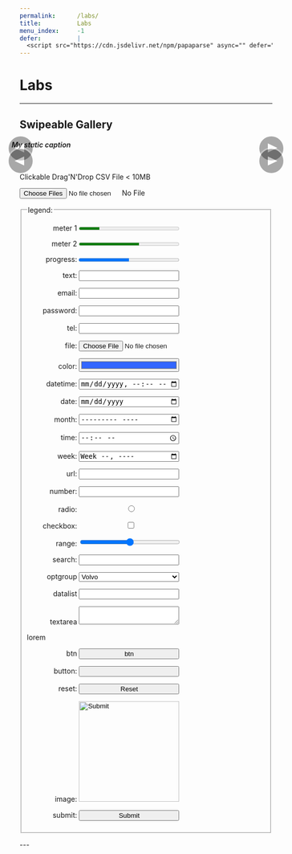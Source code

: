 ```yaml
---
permalink:      /labs/
title:          Labs
menu_index:     -1
defer:          |
  <script src="https://cdn.jsdelivr.net/npm/papaparse" async="" defer=""></script>
---
```

# Labs[](# '{">":"find","tag":"main","className":"align-center"}')

---
<style>
.gallery { margin: 0 -16px; position: relative; padding: 0 0 16px; }
.gallery .unload { opacity: 0; pointer-events: none; position: absolute; left: 0; top: 0; }
.gallery .waitload { opacity: .5; }
.gallery .nav { height: 100%; width: 100%; position: absolute; z-index: 1; }
.gallery, .gallery .image-list { border-radius: 0px; }
.gallery img { border-radius: inherit; }
.gallery figcaption { font-weight: 600; font-style: italic; }
.gallery .prev { left: 0 }
.gallery .next { right: 0 }
.gallery .prev,.gallery .next {
  cursor: pointer; text-align: center; position: absolute; line-height: 1em; background: #000; color: #FFF;
  margin: auto; border-radius: 0; font-size: 32px; height: 2em; width: 1em; bottom: 0; top: 0; z-index: 2; opacity: .3333;
}
@media screen and (min-width: 480px) {
  .gallery, .gallery .image-list { border-radius: 8px; }
  .gallery .image-list { border-bottom-right-radius: 0px; border-bottom-left-radius: 0px; }
  .gallery { margin: auto; }
  .gallery .prev,.gallery .next { box-shadow: 0 0 0 3px; margin: auto -.125em; border-radius: 50%; font-size: 48px; height: 1em; }
  .gallery .prev:hover,.gallery .next:hover { background: #c03; opacity: 1; }
}
.gallery .prev:after, .gallery .next:after {
  content: ""; border: solid 1em transparent; margin: -1em; position: absolute;
  width: 0; height: 0; top: 50%; left: 50%; font-size: .2em;
}
.gallery .prev:after { border-right: solid 2em; border-left: 0; margin: -1em -1.25em; }
.gallery .next:after { border-right: 0; border-left: solid 2em; margin: -1em -0.75em; }
.gallery .bullet {
  display: inline-block; cursor: pointer; margin: 0 4px; background: transparent;
  border: solid 2px #ccc; border-radius: 50%; height: 1em; width: 1em;
}
.gallery .bullet:active,
.gallery .bullet:focus,
.gallery .bullet:hover,
.gallery .bullet.hover{
  background: #ccc;
}
</style>
## Swipeable Gallery
<div style="margin: 0 -16px;">
<div class="row align-left">
  <div class=" col-sm-1 col-md-1-2"><figure class="gallery" data-bullet data-caption data-idx="2" data-img='[
    "https://unsplash.it/600/900/",
    "https://unsplash.it/600/900/?random",
    "https://unsplash.it/g/600/900/?random",
    "https://unsplash.it/600/900/?blur",
    "https://unsplash.it/g/600/900/?blur"
    ]'>
      <div class="image-list ratio ratio-2-3">
        <div class="nav"><span class="prev no-print"></span><span class="next no-print"></span></div>
        <img src="data:image/gif;base64,R0lGODlhAQABAIAAAAAAAP///yH5BAEAAAAALAAAAAABAAEAAAIBRAA7">
      </div>
      <figcaption>My static caption</figcaption>
  </figure></div>
  <div class=" col-sm-1 col-md-1-2"><figure class="gallery" data-bullet data-caption data-img='[{
      "src":"https://unsplash.it/400/600/",
      "caption":"My first image"
    },{
      "src":"https://unsplash.it/400/600/?random",
      "caption":"This is the second one"
    },{
      "src":"https://unsplash.it/g/400/600/?random",
      "caption":"And the third"
    },{
      "src":"https://unsplash.it/400/600/?blur",
      "caption":"Fourth"
    },{
      "src":"https://unsplash.it/g/400/600/?blur",
      "caption":"And this is the last one"
    }]'>
      <div class="image-list ratio ratio-2-3">
        <div class="nav"><span class="prev no-print"></span><span class="next no-print"></span></div>
        <img src="data:image/gif;base64,R0lGODlhAQABAIAAAAAAAP///yH5BAEAAAAALAAAAAABAAEAAAIBRAA7">
      </div>
  </figure></div>
</div>
</div>
<script>afterLib.push(function(){
  window.updateGallery = function (G, idx = 1) {
    var list = JSON.parse(G.dataset.img), src,
        caption = G.dataset.caption==='',
        last = list.length-1, oldImg, newImg;
    idx = (idx===1*idx) ? idx+(1*G.dataset.idx || 0) : (1*idx || 0);
    idx = (idx < 0) ? last : (idx>last) ? 0 : idx;
    src = list[1*G.dataset.idx];
    src = src.src?src.src:src;
    oldImg = one('img[src="'+src+'"]', G) || one('img', G);
    src = list[idx];
    caption = caption ? (src.caption?src.caption:' ') : false;
    if (caption) one('.caption', G).innerHTML = caption;
    src = src.src?src.src:src;
    newImg = one('img[src="'+src+'"]', G);
    if (!newImg) {
      newImg = str2DOM(`<img alt="Gallery image" class="ease waitload unload">`);
      newImg.src = src; oldImg.parentNode.appendChild(newImg);
      addClass(oldImg,'waitload');
      on(newImg, 'load', function (oldImg,newImg) { return function (data) {
        removeClass([oldImg,newImg],'waitload');
      } }(oldImg,newImg));
    } G.dataset.idx = idx;
    removeClass(all('.bullet', G), 'hover');
    addClass(one('.bullet[data-idx="'+idx+'"]', G), 'hover');
    removeClass(newImg,'unload');
    addClass(oldImg,'unload');
  };

  on(all('.gallery .unload'), 'load', function (data) { removeClass(this,'unload'); });
  on(all('.gallery .prev, .gallery .next'), 'click', function (e) {
    e.preventDefault();
    e=this;
    while(!hasClass(e,'gallery')&&(e=e.parentNode)) {};
    hasClass(this,'prev')?updateGallery(e,-1):updateGallery(e,1);
    return false;
  });

  var allGallery = all('.gallery');
  while (G = allGallery.pop()) {
    var B, F, list = [], t = new Swipe();
    try { list = JSON.parse(G.dataset.img) } catch (e) {}

    on(G, 'touchstart touchmove',function(G){return function(e){
      t.invoke(e, {
        onRight:function(){e.preventDefault();updateGallery(G,-1)},
        onLeft: function(){e.preventDefault();updateGallery(G, 1)},
      });
    }}(G));

    if (G.dataset.caption==='' && !one('.caption', G)) {
      G.appendChild(str2DOM(`<figcaption class="caption"></figcaption>`));
    }

    if (G.dataset.bullet==='' && !one('.bullet', G)) {
      F = str2DOM(`<figcaption></figcaption>`);
      for(var i=0; i<list.length ;i++) {
        B = str2DOM(`<span class="bullet" data-idx="`+i+`"></span>`);
        on(B, 'click', function (G,i) {return function (e) {
          e.preventDefault(); updateGallery(G, i+'');
        }}(G,i));
        F.appendChild(B);
      } G.appendChild(F);
    }

    G.dataset.idx = G.dataset.idx || '0';
    updateGallery(G, G.dataset.idx);
  } /*= END OF GALLERY LOOP =*/
});</script>
<style>
  #dz_face.hover { border-color: #36f; background: #cdf; }
</style>
<span>Clickable Drag'N'Drop CSV File < 10MB</span>
<p><label>
  <input id="dz_ctrl" class="input-control" type="file" multiple="multiple" accept=".csv" title=""/>
  <span id="dz_face" class="input-face"> No File </span>
</label></p>
<script>afterLib.push(function(){
  window.dz = new DropZone(one('#dz_ctrl'), one('#dz_face'));
  on([dz.ctrl, dz.face], 'drop dragover dragend dragleave change', function (e) {
    dz.fileHandler(
      (function (e) {
        e.preventDefault();
        if (e.type === 'dragover') {addClass(dz.face,'hover')} else
        if (e.type === 'dragend') {removeClass(dz.face,'hover')} else
        if (e.type === 'dragleave') {removeClass(dz.face,'hover')} else
        if (e.type === 'drop') {removeClass(dz.face,'hover')}
        return e;
      })(e), /*= EVENT HANDLER =*/
      function (F, C) {
        var r = C.length;
        while (r--) { if (C[r].name == F.name) {
          new Modal().invoke({header:'Duplicate', body:'Oh boy, there’s a duplicate file, try renaming first'});
          return;
        }}
        if ( F.size > 10e6 ) {
          new Modal().invoke({header:'File too big', body:'MAN~~ try smaller file; max 10MB, okay?'});
          return;
        }
        if ( F.type!=='' ) {
          new Modal().invoke({header:'Invalid file', body:'only CSV file, .txt based file'});
          return;
        } return true;
      }, /*= BEFORE READ =*/
      function (F, C) {
        if (dz.face.innerHTML.indexOf('</div>')<0) { dz.face.innerHTML = '' }
        dz.face.innerHTML+= '<div title="' + F.name + '"> • ' + F.name + '</div>';
      } /*= AFTER READ =*/
    );
  });
});</script>

<form class="card align-left">
  <fieldset>
    <style>
      fieldset p label span:first-child { width: 100px; display: inline-block; }
      .input-control + .input-face, button, input, optgroup, select, textarea, meter, progress { width: 480px; max-width: 100%; }
      @media screen and (min-width: 480px) {
        fieldset p label span:first-child { text-align: right; }
        .input-control + .input-face, button, input, optgroup, select, textarea, meter, progress { width: 200px; }
      }
    </style>
    <legend>legend:</legend>
    <p><label><span>meter 1</span>
      <meter class="" value="2" min="0" max="10">2 out of 10</meter>
    </label></p>
    <p><label><span>meter 2</span>
      <meter class="" value="0.6">60%</meter>
    </label></p>
    <p><label><span>progress:</span>
      <progress class="" value="0.5">50%</progress>
    </label></p>
    <p><label><span>text:</span>
      <input class="" type="text"/>
    </label></p>
    <p><label><span>email:</span>
      <input class="" type="email"/>
    </label></p>
    <p><label><span>password:</span>
      <input class="" type="password"/>
    </label></p>
    <p><label><span>tel:</span>
      <input class="" type="tel"/>
    </label></p>
    <p><label><span>file:</span>
      <input class="" type="file"/><span class="input-face"></span>
    </label></p>
    <p><label><span>color:</span>
      <input class="" type="color" value="#3366ff"/>
    </label></p>
    <p><label><span>datetime:</span>
      <input class="" type="datetime-local"/>
    </label></p>
    <p><label><span>date:</span>
      <input class="" type="date"/>
    </label></p>
    <p><label><span>month:</span>
      <input class="" type="month"/>
    </label></p>
    <p><label><span>time:</span>
      <input class="" type="time"/>
    </label></p>
    <p><label><span>week:</span>
      <input class="" type="week"/>
    </label></p>
    <p><label><span>url:</span>
      <input class="" type="url"/>
    </label></p>
    <p><label><span>number:</span>
      <input class="" type="number"/>
    </label></p>
    <p><label><span>radio:</span>
      <input class="input-control" type="radio"/><span class="input-face"></span>
    </label></p>
    <p><label><span>checkbox:</span>
      <input class="input-control" type="checkbox"/><span class="input-face"></span>
    </label></p>
    <p><label><span>range:</span>
      <input class="" type="range"/>
    </label></p>
    <p><label><span>search:</span>
      <input class="" type="search"/>
    </label></p>
    <p><label><span>optgroup</span>
      <select class="">
        <optgroup label="Swedish Cars">
          <option value="volvo">Volvo</option>
          <option value="saab">Saab</option>
        </optgroup>
        <optgroup label="German Cars">
          <option value="mercedes">Mercedes</option>
          <option value="audi">Audi</option>
        </optgroup>
      </select>
    </label></p>
    <p><label><span>datalist</span>
      <input class="" list="browsers">
      <datalist id="browsers">
        <option value="Internet Explorer"/>
        <option value="Firefox"/>
        <option value="Chrome"/>
        <option value="Opera"/>
        <option value="Safari"/>
      </datalist>
    </label></p>
    <p><label><span>textarea</span>
      <textarea class=""></textarea>
    </label></p>
    <p>lorem</p>
    <p><label><span>btn</span>
      <button class="">btn</button>
    </label></p>
    <p><label><span>button:</span>
      <input class="" type="button"/>
    </label></p>
    <p><label><span>reset:</span>
      <input class="" type="reset"/>
    </label></p>
    <p><label><span>image:</span>
      <input class="" type="image"/>
    </label></p>
    <p><label><span>submit:</span>
      <input class="" type="submit"/>
    </label></p>
  </fieldset>
</form>
<!--
leaderboard(728x90)
banner(468x60)
half banner(234x60)
button(125x125)
skyscraper(120x600)
wide skyscraper(160x600)
small rectangle(180x150)
vertical banner(120x240)
small square(200x200)
square(250x250)
medium rectangle(300x250)
large rectangle(336x280)
half page(300x600)
portrait(300x1050)
mobile banner(320x50)
large leaderboard(970x90)
billboard(970x250)
-->
---
